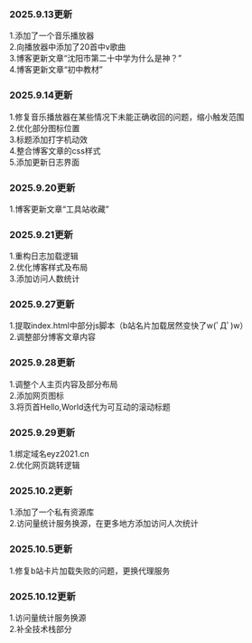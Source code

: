 ### 2025.9.13更新
1.添加了一个音乐播放器<br>
2.向播放器中添加了20首中v歌曲<br>
3.博客更新文章“沈阳市第二十中学为什么是神？”<br>
4.博客更新文章“初中教材”<br>

### 2025.9.14更新
1.修复音乐播放器在某些情况下未能正确收回的问题，缩小触发范围<br>
2.优化部分图标位置<br>
3.标题添加打字机动效<br>
4.整合博客文章的css样式<br>
5.添加更新日志界面<br>

### 2025.9.20更新
1.博客更新文章“工具站收藏”<br>

### 2025.9.21更新
1.重构日志加载逻辑<br>
2.优化博客样式及布局<br>
3.添加访问人数统计<br>

### 2025.9.27更新
1.提取index.html中部分js脚本（b站名片加载居然变快了w(ﾟДﾟ)w）<br>
2.调整部分博客文章内容<br>

### 2025.9.28更新
1.调整个人主页内容及部分布局<br>
2.添加网页图标<br>
3.将页首Hello,World迭代为可互动的滚动标题<br>

### 2025.9.29更新
1.绑定域名eyz2021.cn<br>
2.优化网页跳转逻辑<br>

### 2025.10.2更新
1.添加了一个私有资源库<br>
2.访问量统计服务换源，在更多地方添加访问人次统计

### 2025.10.5更新
1.修复b站卡片加载失败的问题，更换代理服务<br>

### 2025.10.12更新
1.访问量统计服务换源<br>
2.补全技术栈部分<br>